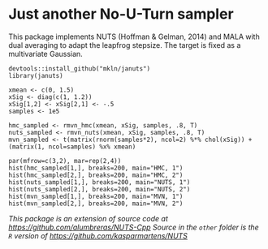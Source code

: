 # Just another No-U-Turn sampler

This package implements NUTS (Hoffman & Gelman, 2014) and MALA with dual averaging to adapt the leapfrog stepsize. The target is fixed as a multivariate Gaussian.  


```
devtools::install_github("mkln/januts")
library(januts)

xmean <- c(0, 1.5)
xSig <- diag(c(1, 1.2))
xSig[1,2] <- xSig[2,1] <- -.5
samples <- 1e5

hmc_sampled <- rmvn_hmc(xmean, xSig, samples, .8, T) 
nuts_sampled <- rmvn_nuts(xmean, xSig, samples, .8, T)
mvn_sampled <- t(matrix(rnorm(samples*2), ncol=2) %*% chol(xSig)) + (matrix(1, ncol=samples) %x% xmean)
  
par(mfrow=c(3,2), mar=rep(2,4))
hist(hmc_sampled[1,], breaks=200, main="HMC, 1")
hist(hmc_sampled[2,], breaks=200, main="HMC, 2")
hist(nuts_sampled[1,], breaks=200, main="NUTS, 1")
hist(nuts_sampled[2,], breaks=200, main="NUTS, 2")
hist(mvn_sampled[1,], breaks=200, main="MVN, 1")
hist(mvn_sampled[2,], breaks=200, main="MVN, 2")
```


*This package is an extension of source code at https://github.com/alumbreras/NUTS-Cpp*
*Source in the `other` folder is the `R` version of https://github.com/kasparmartens/NUTS*